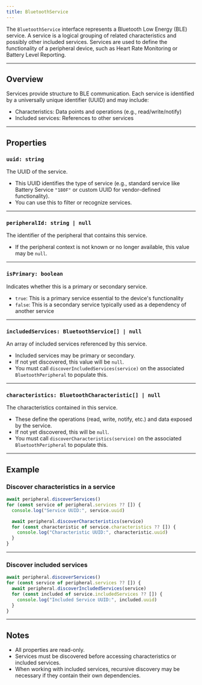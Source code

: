 ```yaml
---
title: BluetoothService
---
```

The `BluetoothService` interface represents a Bluetooth Low Energy (BLE) service. A service is a logical grouping of related characteristics and possibly other included services. Services are used to define the functionality of a peripheral device, such as Heart Rate Monitoring or Battery Level Reporting.

---

## Overview

Services provide structure to BLE communication. Each service is identified by a universally unique identifier (UUID) and may include:

* Characteristics: Data points and operations (e.g., read/write/notify)
* Included services: References to other services

---

## Properties

### `uuid: string`

The UUID of the service.

* This UUID identifies the type of service (e.g., standard service like Battery Service `"180F"` or custom UUID for vendor-defined functionality).
* You can use this to filter or recognize services.

---

### `peripheralId: string | null`

The identifier of the peripheral that contains this service.

* If the peripheral context is not known or no longer available, this value may be `null`.

---

### `isPrimary: boolean`

Indicates whether this is a primary or secondary service.

* `true`: This is a primary service essential to the device's functionality
* `false`: This is a secondary service typically used as a dependency of another service

---

### `includedServices: BluetoothService[] | null`

An array of included services referenced by this service.

* Included services may be primary or secondary.
* If not yet discovered, this value will be `null`.
* You must call `discoverIncludedServices(service)` on the associated `BluetoothPeripheral` to populate this.

---

### `characteristics: BluetoothCharacteristic[] | null`

The characteristics contained in this service.

* These define the operations (read, write, notify, etc.) and data exposed by the service.
* If not yet discovered, this will be `null`.
* You must call `discoverCharacteristics(service)` on the associated `BluetoothPeripheral` to populate this.

---

## Example

### Discover characteristics in a service

```ts
await peripheral.discoverServices()
for (const service of peripheral.services ?? []) {
  console.log("Service UUID:", service.uuid)

  await peripheral.discoverCharacteristics(service)
  for (const characteristic of service.characteristics ?? []) {
    console.log("Characteristic UUID:", characteristic.uuid)
  }
}
```

---

### Discover included services

```ts
await peripheral.discoverServices()
for (const service of peripheral.services ?? []) {
  await peripheral.discoverIncludedServices(service)
  for (const included of service.includedServices ?? []) {
    console.log("Included Service UUID:", included.uuid)
  }
}
```

---

## Notes

* All properties are read-only.
* Services must be discovered before accessing characteristics or included services.
* When working with included services, recursive discovery may be necessary if they contain their own dependencies.
